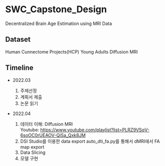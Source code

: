# SWC_Capstone_Design
Decentralized Brain Age Estimation using MRI Data

## Dataset
Human Cunnectome Projects(HCP) Young Adults Diffusion MRI

## Timeline
- 2022.03
    1) 주제선정
    2) 계획서 제출
    3) 논문 읽기

- 2022.04
    1) 데이터 이해: Diffusion MRI  
        Youtube: https://www.youtube.com/playlist?list=PLRZ9VSqV-6soOC0rUEAOV-QiSa_Qxk8JM
    2) DSI Studio를 이용한 data export
        auto_dti_fa.py를 통해서 dMRI에서 FA map export
    3) Data Slicing
    4) 모델 구현
